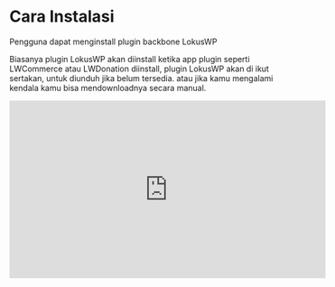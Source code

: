 
# Cara Instalasi

 <Badge text="Goal"/> Pengguna dapat menginstall plugin backbone LokusWP

Biasanya plugin LokusWP akan diinstall ketika app plugin seperti LWCommerce atau LWDonation diinstall,
plugin LokusWP akan di ikut sertakan, untuk diunduh jika belum tersedia. atau jika kamu mengalami kendala
kamu bisa mendownloadnya secara manual.

<iframe width="560" height="315" src="https://www.youtube.com/embed/O8hxNBJUFug" title="YouTube video player" frameborder="0" allow="accelerometer; autoplay; clipboard-write; encrypted-media; gyroscope; picture-in-picture" allowfullscreen></iframe>